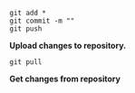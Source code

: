 ```
git add * 
git commit -m ""
git push 
```
**Upload changes to repository.**

```
git pull
```
**Get changes from repository**

